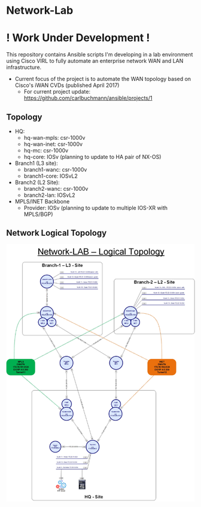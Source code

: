 # Network-Lab
# ! Work Under Development !

This repository contains Ansible scripts I'm developing in a lab environment using Cisco VIRL to fully automate an enterprise network WAN and LAN infrastructure.

* Current focus of the project is to automate the WAN topology based on Cisco's iWAN CVDs (published April 2017)
  * For current project update: https://github.com/carlbuchmann/ansible/projects/1

## Topology 

  * HQ:
    * hq-wan-mpls: csr-1000v
    * hq-wan-inet: csr-1000v
    * hq-mc: csr-1000v
    * hq-core: IOSv (planning to update to HA pair of NX-OS)
  * Branch1 (L3 site):
    * branch1-wanc: csr-1000v
    * branch1-core: IOSvL2
  * Branch2 (L2 Site):
    * branch2-wanc: csr-1000v
    * branch2-lan: IOSvL2
  * MPLS/INET Backbone
    * Provider: IOSv (planning to update to multiple IOS-XR with MPLS/BGP)
  

## Network Logical Topology

![Alt text](diagrams/logical_network_topology.jpg?raw=true "Logical Network Topology")
